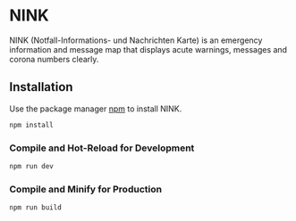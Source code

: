 # NINK

NINK (Notfall-Informations- und Nachrichten Karte) is an emergency information and message map that displays acute warnings, messages and corona numbers clearly.

## Installation

Use the package manager [npm](https://www.npmjs.com/) to install NINK.

```sh
npm install
```

### Compile and Hot-Reload for Development

```sh
npm run dev
```

### Compile and Minify for Production

```sh
npm run build
```
